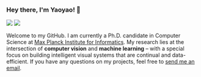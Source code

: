 ### Hey there, I'm Yaoyao! 👋

[![](https://img.shields.io/badge/Homepage-blue??&style=flat-square&logo=internet-explorer)](https://mpii.mpg.de/~yaliu/)
[![](https://img.shields.io/badge/Google%20Scholar-%234285F4.svg?&style=flat-square&logo=google-scholar&logoColor=white)](https://scholar.google.com/citations?user=Uf9GqRsAAAAJ)

Welcome to my GitHub. I am currently a Ph.D. candidate in Computer Science at [Max Planck Institute for Informatics](https://www.mpi-inf.mpg.de/). My research lies at the intersection of **computer vision** and **machine learning** – with a special focus on building intelligent visual systems that are continual and data-efficient. If you have any questions on my projects, feel free to [send me an email](mailto:yaoyao.liu+github@mpi-inf.mpg.de).
